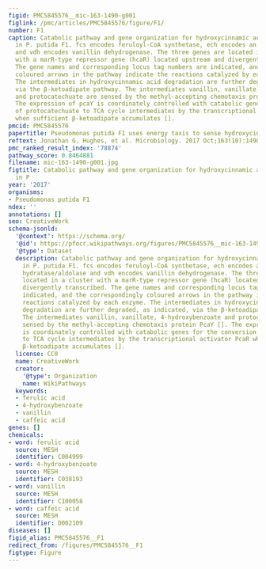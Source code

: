 ```yaml
---
figid: PMC5845576__mic-163-1490-g001
figlink: /pmc/articles/PMC5845576/figure/F1/
number: F1
caption: Catabolic pathway and gene organization for hydroxycinnamic acid degradation
  in P. putida F1. fcs encodes feruloyl-CoA synthetase, ech encodes an enoyl-CoA hydratase/aldolase
  and vdh encodes vanillin dehydrogenase. The three genes are located in a cluster
  with a marR-type repressor gene (hcaR) located upstream and divergently transcribed.
  The gene names and corresponding locus tag numbers are indicated, and the correspondingly
  coloured arrows in the pathway indicate the reactions catalyzed by each enzyme.
  The intermediates in hydroxycinnamic acid degradation are further degraded, as indicated,
  via the β-ketoadipate pathway. The intermediates vanillin, vanillate, 4-hydroxybenzoate
  and protocatechuate are sensed by the methyl-accepting chemotaxis protein PcaY [].
  The expression of pcaY is coordinately controlled with catabolic genes for the conversion
  of protocatechuate to TCA cycle intermediates by the transcriptional activator PcaR
  when sufficient β-ketoadipate accumulates [].
pmcid: PMC5845576
papertitle: Pseudomonas putida F1 uses energy taxis to sense hydroxycinnamic acids.
reftext: Jonathan G. Hughes, et al. Microbiology. 2017 Oct;163(10):1490-1501.
pmc_ranked_result_index: '78874'
pathway_score: 0.8464881
filename: mic-163-1490-g001.jpg
figtitle: Catabolic pathway and gene organization for hydroxycinnamic acid degradation
  in P
year: '2017'
organisms:
- Pseudomonas putida F1
ndex: ''
annotations: []
seo: CreativeWork
schema-jsonld:
  '@context': https://schema.org/
  '@id': https://pfocr.wikipathways.org/figures/PMC5845576__mic-163-1490-g001.html
  '@type': Dataset
  description: Catabolic pathway and gene organization for hydroxycinnamic acid degradation
    in P. putida F1. fcs encodes feruloyl-CoA synthetase, ech encodes an enoyl-CoA
    hydratase/aldolase and vdh encodes vanillin dehydrogenase. The three genes are
    located in a cluster with a marR-type repressor gene (hcaR) located upstream and
    divergently transcribed. The gene names and corresponding locus tag numbers are
    indicated, and the correspondingly coloured arrows in the pathway indicate the
    reactions catalyzed by each enzyme. The intermediates in hydroxycinnamic acid
    degradation are further degraded, as indicated, via the β-ketoadipate pathway.
    The intermediates vanillin, vanillate, 4-hydroxybenzoate and protocatechuate are
    sensed by the methyl-accepting chemotaxis protein PcaY []. The expression of pcaY
    is coordinately controlled with catabolic genes for the conversion of protocatechuate
    to TCA cycle intermediates by the transcriptional activator PcaR when sufficient
    β-ketoadipate accumulates [].
  license: CC0
  name: CreativeWork
  creator:
    '@type': Organization
    name: WikiPathways
  keywords:
  - ferulic acid
  - 4-hydroxybenzoate
  - vanillin
  - caffeic acid
genes: []
chemicals:
- word: ferulic acid
  source: MESH
  identifier: C004999
- word: 4-hydroxybenzoate
  source: MESH
  identifier: C038193
- word: vanillin
  source: MESH
  identifier: C100058
- word: caffeic acid
  source: MESH
  identifier: D002109
diseases: []
figid_alias: PMC5845576__F1
redirect_from: /figures/PMC5845576__F1
figtype: Figure
---
```

